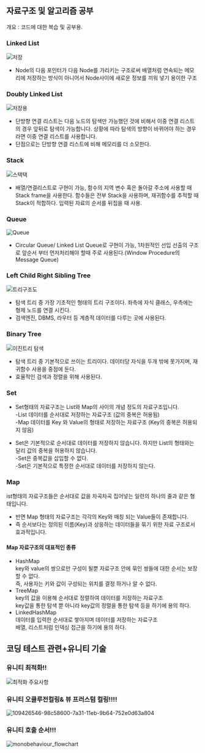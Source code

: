 ## 자료구조 및 알고리즘 공부
개요 : 코드에 대한 복습 및 공부용.

### Linked List
![저장](https://user-images.githubusercontent.com/93506849/198925568-e8d42ee6-1757-4ead-851a-a4c5c2adf954.JPG)
- Node의 다음 포인터가 다음 Node를 가리키는 구조로써 배열처럼 연속되는 메모리에 저장하는 방식이 아니어서 Node사이에 새로운 정보를 끼워 넣기 용이한 구조

### Doubly Linked List
![저장용](https://user-images.githubusercontent.com/93506849/199155334-3b8d496b-95ea-4dc4-b1bf-edc94da775e8.JPG)
- 단방향 연결 리스트는 다음 노드의 탐색만 가능했던 것에 비해서 이중 연결 리스트의 경우 앞뒤로 탐색이 가능합니다. 상황에 따라 탐색의 방향이 바뀌어야 하는 경우라면 이중 연결 리스트를 사용합니다.
- 단점으로는 단방향 연결 리스트에 비해 메모리를 더 소모한다.
### Stack
![스택택](https://user-images.githubusercontent.com/93506849/199390754-73387262-aaba-4a42-8291-3a1da4e94db2.JPG)
- 배열/연결리스트로 구현이 가능, 함수의 지역 변수 혹은 돌아갈 주소에 사용할 때 Stack frame을 사용한다. 함수들은 전부 Stack을 사용하며, 재귀함수를 추적할 때 Stack이 적합하다. 입력된 자료의 순서를 뒤집을 때 사용.
### Queue
![Queue](https://user-images.githubusercontent.com/93506849/200154570-593a84e9-33cb-4c5b-9326-ed0ea0cb9c55.JPG)
- Circular Queue/ Linked List Queue로 구현이 가능, 1차원적인 선입 선출의 구조로 앞순서 부터 먼저처리해야 할때 주로 사용된다.(Window Procedure의 Message Queue)
### Left Child Right Sibling Tree
![트리구조도](https://user-images.githubusercontent.com/93506849/200729978-5a944179-6f44-4105-900e-4f8421b65331.JPG)
- 탐색 트리 중 가장 기초적인 형태의 트리 구조이다. 좌측에 자식 클래스, 우측에는 형제 노드를 연결 시킨다.
- 검색엔진, DBMS, 라우터 등 계층적 데이터를 다루는 곳에 사용된다.

### Binary Tree
![이진트리 탐색](https://user-images.githubusercontent.com/93506849/201507553-7197c341-cd5c-44ad-ab5c-c23f7e573483.JPG)
- 탐색 트리 중 기본적으로 쓰이는 트리이다. 데이터당 자식을 두개 밖에 못가지며, 재귀함수 사용을 중점에 둔다.
- 효율적인 검색과 정렬을 위해 사용된다.

### Set
- Set형태의 자료구조는 List와 Map의 사이의 개념 정도의 자료구조입니다.\
-List 데이터를 순서대로 저장하는 자료구조 (값의 중복은 허용됨)\
-Map 데이터를 Key 와 Value의 형태로 저장하는 자료구조 (Key의 중복은 허용되지 않음)

- Set은 기본적으로 순서대로 데이터를 저장하지 않습니다. 하지만 List의 형태와는 달리 값의 중복을 허용하지 않습니다.\
-Set은 중복값을 삽입할 수 없다.\
-Set은 기본적으로 특정한 순서대로 데이터를 저장하지 않는다.

### Map
ist형태의 자료구조들은 순서대로 값을 차곡차곡 집어넣는 일련의 하나의 줄과 같은 형태입니다.
- 반면 Map 형태의 자료구조는 각각의 Key와 매칭 되는 Value들이 존재합니다. 
- 즉 순서보다는 정의된 이름(Key)과 상응하는 데이터들을 묶기 위한 자료 구조로서 효과적입니다.


#### Map 자료구조의 대표적인 종류
- HashMap\
key와 value의 쌍으로만 구성이 될뿐 자료구조 안에 묶인 쌍들에 대한 순서는 보장할 수 없다.\
즉, 사용자는 키와 값이 구성되는 위치를 결정 하거나 알 수 없다.
- TreeMap\
key의 값을 이용해 순서대로 정렬하여 데이터를 저장하는 자료구조\
key값을 통한 탐색 뿐 아니라 key값의 정렬을 통한 탐색 등을 하기에 용의 하다.
- LinkedHashMap\
데이터를 입력한 순서대로 쌓아지며 데이터를 저장하는 자료구조\
배열, 리스트처럼 인덱싱 접근을 하기에 용의 하다.


## 코딩 테스트 관련+유니티 기술
### 유니티 최적화!!
![최적화 주요사항](https://user-images.githubusercontent.com/93506849/208405807-aca10d87-a424-4a0f-8a20-1f90eae44560.JPG)
### 유니티 오클루전컬링& 뷰 프러스텀 컬링!!!!
![109426546-98c58600-7a31-11eb-9b64-752e0d63a804](https://user-images.githubusercontent.com/93506849/208408803-c4909b95-b877-4d0e-a66f-af93a0f7242c.gif)
### 유니티 호출 순서!!!
![monobehaviour_flowchart](https://user-images.githubusercontent.com/93506849/208405854-e93e50bf-7f89-4405-831b-6c276c93e9bb.svg)
